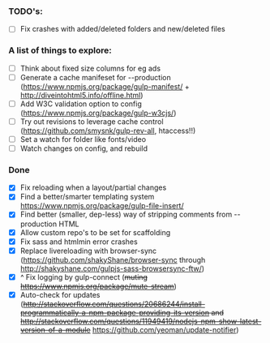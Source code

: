 ### TODO's:

  - [ ] Fix crashes with added/deleted folders and new/deleted files

### A list of things to explore:

  - [ ] Think about fixed size columns for eg ads
  - [ ] Generate a cache manifeset for --production (https://www.npmjs.org/package/gulp-manifest/ + http://diveintohtml5.info/offline.html)
  - [ ] Add W3C validation option to config (https://www.npmjs.org/package/gulp-w3cjs/)
  - [ ] Try out revisions to leverage cache control (https://github.com/smysnk/gulp-rev-all, htaccess!!)
  - [ ] Set a watch for folder like fonts/video
  - [ ] Watch changes on config, and rebuild

  ### Done

  - [x] Fix reloading when a layout/partial changes
  - [x] Find a better/smarter templating system https://www.npmjs.org/package/gulp-file-insert/
  - [x] Find better (smaller, dep-less) way of stripping comments from --production HTML
  - [x] Allow custom repo's to be set for scaffolding
  - [x] Fix sass and htmlmin error crashes
  - [x] Replace livereloading with browser-sync (https://github.com/shakyShane/browser-sync through http://shakyshane.com/gulpjs-sass-browsersync-ftw/)
  - [x] ^ Fix logging by gulp-connect (~~muting https://www.npmjs.org/package/mute-stream~~)
  - [x] Auto-check for updates (~~http://stackoverflow.com/questions/20686244/install-programmatically-a-npm-package-providing-its-version and http://stackoverflow.com/questions/11949419/nodejs-npm-show-latest-version-of-a-module~~ https://github.com/yeoman/update-notifier)
